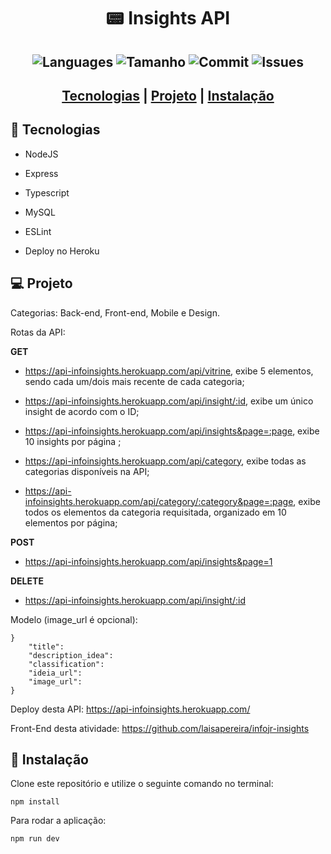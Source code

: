 <h1 align = "center">  📟 Insights API

<h2 align="center"> 
    <img alt = "Languages" src="https://img.shields.io/github/languages/count/Konstructa/Insights-API">
    <img alt = "Tamanho" src="https://img.shields.io/github/repo-size/Konstructa/Insights-API">
    <img alt = "Commit" src="https://img.shields.io/github/last-commit/Konstructa/Insights-API">
    <img alt = "Issues" src="https://img.shields.io/github/issues/Konstructa/Insights-API">
</h2>

<h2 align="center"> 
    <a href="#rocket-tecnologias">Tecnologias</a>          |
    <a href="#computer-projeto">Projeto</a>          |
    <a href="#hammer-instalação">Instalação</a>
</h2>

## :rocket: Tecnologias

- NodeJS

- Express

- Typescript

- MySQL

- ESLint

- Deploy no Heroku

## :computer: Projeto

Categorias: Back-end, Front-end, Mobile e Design.

Rotas da API:

**GET**

- https://api-infoinsights.herokuapp.com/api/vitrine, exibe 5 elementos, sendo cada um/dois mais recente de cada categoria;

- https://api-infoinsights.herokuapp.com/api/insight/:id, exibe um único insight de acordo com o ID;

- https://api-infoinsights.herokuapp.com/api/insights&page=:page, exibe 10 insights por página ; 

- https://api-infoinsights.herokuapp.com/api/category, exibe todas as categorias disponíveis na API;

- https://api-infoinsights.herokuapp.com/api/category/:category&page=:page, exibe todos os elementos da categoria requisitada, organizado em 10 elementos por página;

**POST**

- https://api-infoinsights.herokuapp.com/api/insights&page=1

**DELETE**

- https://api-infoinsights.herokuapp.com/api/insight/:id

Modelo (image_url é opcional):

```
}
    "title": 
    "description_idea": 
    "classification":
    "ideia_url": 
    "image_url":
} 
```

Deploy desta API: https://api-infoinsights.herokuapp.com/

Front-End desta atividade: https://github.com/laisapereira/infojr-insights 

## :hammer: Instalação

Clone este repositório e utilize o seguinte comando no terminal:

```npm install```

Para rodar a aplicação:

 ```npm run dev```
